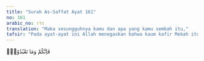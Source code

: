 ```yaml
---
title: "Surah As-Saffat Ayat 161"
no: 161
arabic_no: ١٦١
translation: "Maka sesungguhnya kamu dan apa yang kamu sembah itu,"
tafsir: "Pada ayat-ayat ini Allah menegaskan bahwa kaum kafir Mekah itu bersama sembahan-sembahan mereka, yaitu patung-patung dan berhala-berhala itu, tidak akan bisa mempengaruhi dan menyesatkan mereka yang beriman. Hal itu karena dasar iman mereka mempertuhankan patung-patung itu tidak ada. Begitu juga menyatakan bahwa malaikat itu adalah anak-anak perempuan Allah. Dasar suatu keimanan adalah wahyu, sedangkan Allah tidak pernah menurunkan wahyu tentang benarnya penyembahan berhala dan tentang malaikat sebagai putrinya. Di samping itu mereka yang beriman kepada Allah, iman mereka kuat sehingga tidak akan terpengaruh oleh akidah mereka yang keliru. Bila ada yang terpengaruh, maka mereka adalah calon-calon penghuni neraka juga, yaitu orang-orang yang lemah imannya. Mereka nanti akan dimasukkan ke dalam neraka Jahim bersama orang-orang yang mempengaruhinya."
---
```

فَاِنَّكُمْ وَمَا تَعْبُدُوْنَۙ